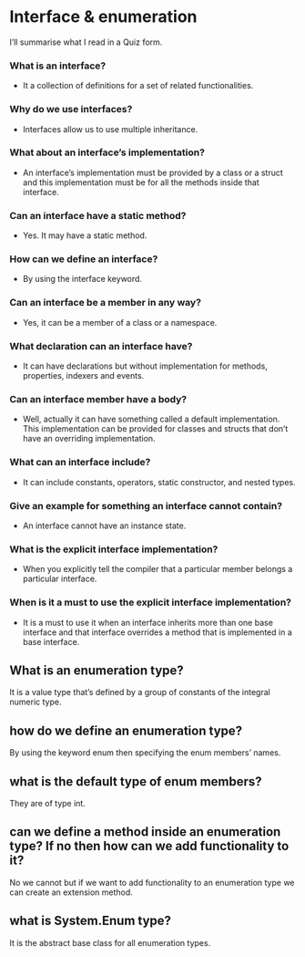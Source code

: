 # Interface & enumeration
I’ll summarise what I read in a Quiz form.

### What is an interface?
-	It a collection of definitions for a set of related functionalities.


### Why do we use interfaces?
-	Interfaces allow us to use multiple inheritance.

### What about an interface’s implementation?
-	An interface’s implementation must be provided by a class or a struct and this implementation must be for all the methods inside that interface.

### Can an interface have a static method?
-	Yes. It may have a static method.

### How can we define an interface?
-	By using the interface keyword.


### Can an interface be a member in any way?
-	Yes, it can be a member of a class or a namespace.

### What declaration can an interface have?
-	It can have declarations but without implementation for methods, properties, indexers and events.


### Can an interface member have a body?
-  Well, actually it can have something called a default implementation. This implementation can be provided for classes and structs that don’t have an overriding implementation.

### What can an interface include?
-	It can include constants, operators, static constructor, and nested types.

### Give an example for something an interface cannot contain?
-	An interface cannot have an instance state.

### What is the explicit interface implementation?
-	When you explicitly tell the compiler that a particular member belongs a particular interface.

### When is it a must to use the explicit interface implementation?
-	It is a must to use it when an interface inherits more than one base interface and that interface overrides a method that is implemented in a base interface.


## What is an enumeration type?
It is a value type that’s defined by a group of constants of the integral numeric type.

## how do we define an enumeration type?
By using the keyword enum then specifying the enum members’ names.

## what is the default type of enum members?
They are of type int.

## can we define a method inside an enumeration type? If no then how can we add functionality to it?
No we cannot but if we want to add functionality to an enumeration type we can create an extension method.

## what is System.Enum type?
It is the abstract base class for all enumeration types.









